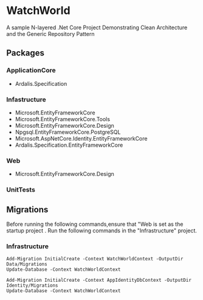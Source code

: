 # WatchWorld
A sample N-layered .Net Core Project Demonstrating Clean Architecture and the Generic Repository Pattern

## Packages 

### ApplicationCore
- Ardalis.Specification

### Infastructure
- Microsoft.EntityFrameworkCore
- Microsoft.EntityFrameworkCore.Tools
- Microsoft.EntityFrameworkCore.Design 
- Npgsql.EntityFrameworkCore.PostgreSQL
- Microsoft.AspNetCore.Identity.EntityFrameworkCore
- Ardalis.Specification.EntityFrameworkCore

### Web
 
- Microsoft.EntityFrameworkCore.Design 

### UnitTests

## Migrations
Before running the following commands,ensure that "Web is set as the startup project . Run the following commands in the "Infrastructure" project.

### Infrastructure
```
Add-Migration InitialCreate -Context WatchWorldContext -OutputDir Data/Migrations
Update-Database -Context WatchWorldContext
```
```
Add-Migration InitialCreate -Context AppIdentityDbContext -OutputDir Identity/Migrations
Update-Database -Context WatchWorldContext
```
